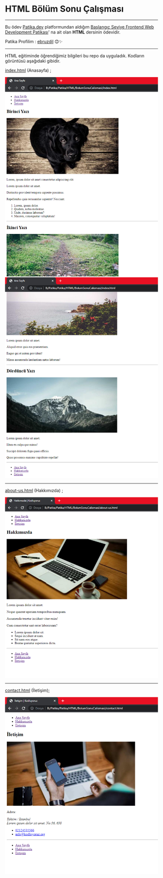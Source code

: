 # HTML Bölüm Sonu Çalışması

---
Bu ödev [Patika.dev](https://app.patika.dev/paths) platformundan aldığım [Başlangıç Seviye Frontend Web Development Patikası](https://app.patika.dev/paths/baslangic-seviye-frontend-web-development-patikasi)' na ait olan **HTML** dersinin ödevidir.

Patika Profilim : [ebruzdil](https://app.patika.dev/ebruzdil)  😊✨

---

HTML eğitiminde öğrendiğimiz bilgileri bu repo da uyguladık. Kodların görüntüsü aşağıdaki gibidir.

[index.html](index.html) (Anasayfa) ; 

![Anasayfa görüntüsü 1](images/a1.png) 
![Anasayfa görüntüsü 2](images/a2.png)

---

[about-us.html](about-us.html) (Hakkımızda) ;

![Hakkımızda ekranı](images/hakkimizda.png)

---

[contact.html](contact.html) (İletişim);

![İletişim ekranı](images/iletisim.png)
